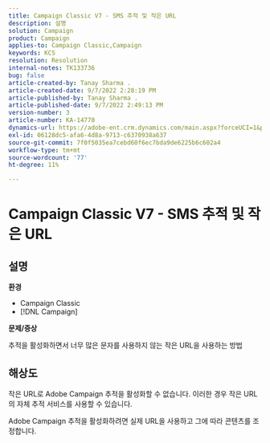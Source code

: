 ```yaml
---
title: Campaign Classic V7 - SMS 추적 및 작은 URL
description: 설명
solution: Campaign
product: Campaign
applies-to: Campaign Classic,Campaign
keywords: KCS
resolution: Resolution
internal-notes: TK133736
bug: false
article-created-by: Tanay Sharma .
article-created-date: 9/7/2022 2:28:19 PM
article-published-by: Tanay Sharma .
article-published-date: 9/7/2022 2:49:13 PM
version-number: 3
article-number: KA-14770
dynamics-url: https://adobe-ent.crm.dynamics.com/main.aspx?forceUCI=1&pagetype=entityrecord&etn=knowledgearticle&id=da90614b-b92e-ed11-9db1-002248086735
exl-id: 06128dc5-afa6-4d8a-9713-c6370938a637
source-git-commit: 7f0f5035ea7cebd60f6ec7bda9de6225b6c602a4
workflow-type: tm+mt
source-wordcount: '77'
ht-degree: 11%

---
```


# Campaign Classic V7 - SMS 추적 및 작은 URL

## 설명


<b>환경</b>

- Campaign Classic
- [!DNL Campaign]




<b>문제/증상</b>

추적을 활성화하면서 너무 많은 문자를 사용하지 않는 작은 URL을 사용하는 방법


## 해상도


작은 URL로 Adobe Campaign 추적을 활성화할 수 없습니다. 이러한 경우 작은 URL의 자체 추적 서비스를 사용할 수 있습니다.

Adobe Campaign 추적을 활성화하려면 실제 URL을 사용하고 그에 따라 콘텐츠를 조정합니다.
